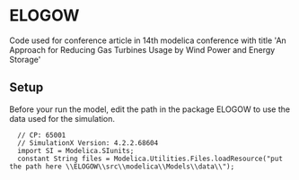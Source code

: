 # ELOGOW
Code used for conference article in 14th modelica conference
with title 'An Approach for Reducing Gas Turbines Usage by Wind Power and Energy Storage'

## Setup
Before your run the model, edit the path in the package ELOGOW to use the data used for the simulation. 

``` package ELOGOW
  // CP: 65001
  // SimulationX Version: 4.2.2.68604
  import SI = Modelica.SIunits;
  constant String files = Modelica.Utilities.Files.loadResource("put the path here \\ELOGOW\\src\\modelica\\Models\\data\\");
```
